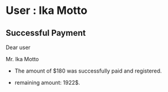 User : Ika Motto
=============

Successful Payment
---------------------

Dear user

Mr. Ika Motto

* The amount of $180 was successfully paid and registered.
* remaining amount: 1922$.

  
  
  ##
